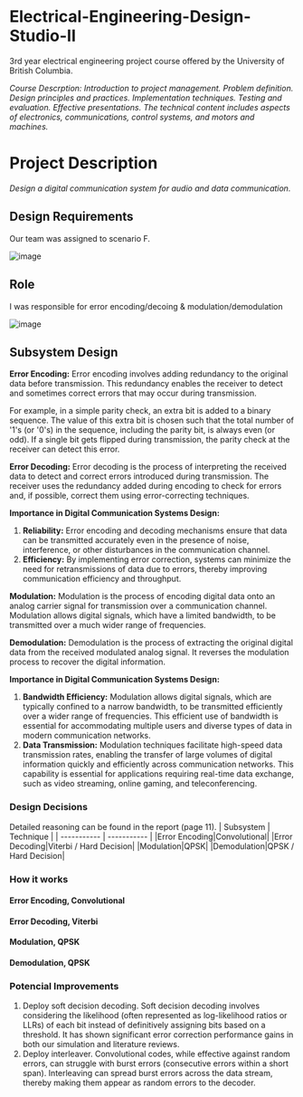 # Electrical-Engineering-Design-Studio-II

3rd year electrical engineering project course offered by the University of British Columbia.

*Course Descrption: Introduction to project management. Problem definition. Design principles and practices. Implementation techniques.  Testing and evaluation. Effective presentations. The technical content includes aspects of electronics, communications, control systems, and motors and machines.*

# Project Description
*Design a digital communication system for audio and data communication.*

## Design Requirements
Our team was assigned to scenario F.

![image](https://github.com/vento277/Electrical-Engineering-Design-Studio-II/assets/63937643/49cbfa81-16c9-4130-8360-441391af1118)

## Role
I was responsible for error encoding/decoing & modulation/demodulation

![image](https://github.com/vento277/Electrical-Engineering-Design-Studio-II/assets/63937643/5993a5e6-7f62-4b1e-983c-becd6fa54cb0)

## Subsystem Design
**Error Encoding:**
Error encoding involves adding redundancy to the original data before transmission. This redundancy enables the receiver to detect and sometimes correct errors that may occur during transmission. 

For example, in a simple parity check, an extra bit is added to a binary sequence. The value of this extra bit is chosen such that the total number of '1's (or '0's) in the sequence, including the parity bit, is always even (or odd). If a single bit gets flipped during transmission, the parity check at the receiver can detect this error.

**Error Decoding:**
Error decoding is the process of interpreting the received data to detect and correct errors introduced during transmission. The receiver uses the redundancy added during encoding to check for errors and, if possible, correct them using error-correcting techniques.

**Importance in Digital Communication Systems Design:**

1. **Reliability:** Error encoding and decoding mechanisms ensure that data can be transmitted accurately even in the presence of noise, interference, or other disturbances in the communication channel.
2. **Efficiency:** By implementing error correction, systems can minimize the need for retransmissions of data due to errors, thereby improving communication efficiency and throughput.

**Modulation:**
Modulation is the process of encoding digital data onto an analog carrier signal for transmission over a communication channel. Modulation allows digital signals, which have a limited bandwidth, to be transmitted over a much wider range of frequencies. 

**Demodulation:**
Demodulation is the process of extracting the original digital data from the received modulated analog signal. It reverses the modulation process to recover the digital information.

**Importance in Digital Communication Systems Design:**

1. **Bandwidth Efficiency:** Modulation allows digital signals, which are typically confined to a narrow bandwidth, to be transmitted efficiently over a wider range of frequencies. This efficient use of bandwidth is essential for accommodating multiple users and diverse types of data in modern communication networks.
2. **Data Transmission:** Modulation techniques facilitate high-speed data transmission rates, enabling the transfer of large volumes of digital information quickly and efficiently across communication networks. This capability is essential for applications requiring real-time data exchange, such as video streaming, online gaming, and teleconferencing.

### Design Decisions
Detailed reasoning can be found in the report (page 11).
| Subsystem      | Technique |
| ----------- | ----------- |
|Error Encoding|Convolutional|
|Error Decoding|Viterbi / Hard Decision|
|Modulation|QPSK|
|Demodulation|QPSK / Hard Decision|

### How it works
#### Error Encoding, Convolutional
#### Error Decoding, Viterbi
#### Modulation, QPSK
#### Demodulation, QPSK

### Potencial Improvements
1. Deploy soft decision decoding. Soft decision decoding involves considering the likelihood (often represented as log-likelihood ratios or LLRs) of each bit instead of definitively assigning bits based on a threshold. It has shown significant error correction performance gains in both our simulation and literature reviews.
2. Deploy interleaver. Convolutional codes, while effective against random errors, can struggle with burst errors (consecutive errors within a short span). Interleaving can spread burst errors across the data stream, thereby making them appear as random errors to the decoder.



